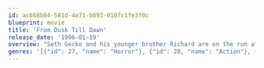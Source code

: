 ```yaml
---
id: ac668b04-581d-4e71-b893-0107c1fe3f0c
blueprint: movie
title: 'From Dusk Till Dawn'
release_date: '1996-01-19'
overview: "Seth Gecko and his younger brother Richard are on the run after a bloody bank robbery in Texas. They escape across the border into Mexico and will be home-free the next morning, when they pay off the local kingpin. They just have to survive 'from dusk till dawn' at the rendezvous point, which turns out to be a Hell of a strip joint."
genres: '[{"id": 27, "name": "Horror"}, {"id": 28, "name": "Action"}, {"id": 53, "name": "Thriller"}, {"id": 80, "name": "Crime"}]'
---
```

